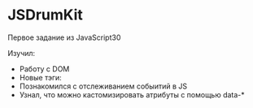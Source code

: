 # JSDrumKit
Первое задание из JavaScript30

Изучил:
- Работу с DOM
- Новые тэги: <audio>, <kbd>
- Познакомился с отслеживанием собыитий в JS
- Узнал, что можно кастомизировать атрибуты с помощью data-*

